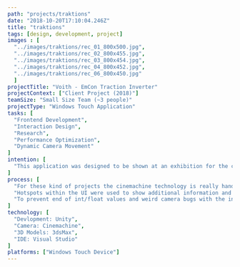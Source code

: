 ```yaml
---
path: "projects/traktions"
date: "2018-10-20T17:10:04.246Z"
title: "traktions"
tags: [design, development, project]
images : [
  "../images/traktions/rec_01_800x500.jpg",
  "../images/traktions/rec_02_800x455.jpg",
  "../images/traktions/rec_03_800x454.jpg",
  "../images/traktions/rec_04_800x452.jpg",
  "../images/traktions/rec_06_800x450.jpg"
  ]
projectTitle: "Voith - EmCon Traction Inverter"
projectContext: ["Client Project (2018)"]
teamSize: "Small Size Team (~3 people)"
projectType: "Windows Touch Application"
tasks: [
  "Frontend Development",
  "Interaction Design",
  "Research",
  "Performance Optimization",
  "Dynamic Camera Movement"
]
intention: [
  "This application was designed to be shown at an exhibition for the company Voith. The need of the client was to present his product in an interactive and playful way. It should include the new cooperate identity of Voith. This was a very important requirement from the client and we needed to make sure we are following the guidelines pixel perfect. The target platform for this project was a windows touch based device."
]
process: [
  "For these kind of projects the cinemachine technology is really handy to use. This also ensured that we were able to reuse some assets from other projects in order to create smooth camera movement. The interaction for the camera movement utilized basic touch inputs (e.g. pinch, swipe and tap).",
  "Hotspots within the UI were used to show additional information and trigger actions on the 3D object. The high performance hotspot had the most logical connections implemented. The accelerate and decelerate buttons were connected to the speed of he train. Besides that an event system/animator calls specific events at a specific timepoints.",
  "To prevent end of int/float values and weird camera bugs with the infinitely moving train we managed to rotate the surroundings in a big loop by not moving the train directly. This created the illusion of moving a moving train. This approach also saved us from many performance issues related to the train object that has many vertices."
]
technology: [
  "Devlopment: Unity",
  "Camera: Cinemachine",
  "3D Models: 3dsMax",
  "IDE: Visual Studio"
]
platforms: ["Windows Touch Device"]
---
```

